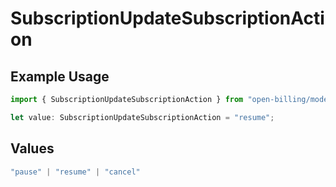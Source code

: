 # SubscriptionUpdateSubscriptionAction

## Example Usage

```typescript
import { SubscriptionUpdateSubscriptionAction } from "open-billing/models/operations";

let value: SubscriptionUpdateSubscriptionAction = "resume";
```

## Values

```typescript
"pause" | "resume" | "cancel"
```